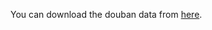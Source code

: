 You can download the douban data from [here](https://github.com/wyhwhy/WSDM24_Diff-MSR/tree/main/dataset/Douban).